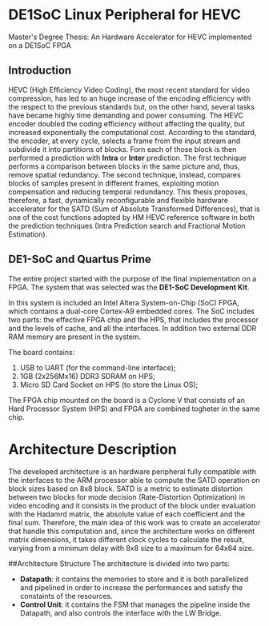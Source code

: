 # DE1SoC Linux Peripheral for HEVC
Master's Degree Thesis: An Hardware Accelerator for HEVC implemented on a DE1SoC FPGA 

## Introduction
HEVC (High Efficiency Video Coding), the most recent standard for video
compression, has led to an huge increase of the encoding efficiency with the
respect to the previous standards but, on the other hand, several tasks have
became highly time demanding and power consuming.
The HEVC encoder doubled the coding efficiency without affecting the quality,
but increased exponentially the computational cost.
According to the standard, the encoder, at every cycle, selects a frame from the
input stream and subdivide it into partitions of blocks.
Forn each of those block is then performed a prediction with **Intra** or
**Inter** prediction. The first technique performs a comparison between
blocks in the same picture and, thus, remove spatial redundancy.
The second technique, instead, compares blocks of samples present in different
frames, exploiting motion compensation and reducing temporal redundancy.
This thesis proposes, therefore, a fast, dynamically reconfigurable and flexible
hardware accelerator for the SATD (Sum of Absolute Transformed Differences),
that is one of the cost functions adopted by HM HEVC reference software in both
the prediction techniques (Intra Prediction search and Fractional Motion
Estimation).

## DE1-SoC and Quartus Prime
The entire project started with the purpose of the final implementation on a
FPGA. The system that was selected was the **DE1-SoC Development Kit**.

In this system is included an Intel Altera System-on-Chip
(SoC) FPGA, which contains a dual-core Cortex-A9 embedded cores. The SoC
includes two parts: the effective FPGA chip and the HPS, that includes the
processor and the levels of cache, and all the interfaces.
In addition two external DDR RAM memory are present in the system.

The board contains:
1. USB to UART (for the command-line interface);
2. 1GB (2x256Mx16) DDR3 SDRAM on HPS;
3. Micro SD Card Socket on HPS (to store the Linux OS);

The FPGA chip mounted on the board is a Cyclone V that consists of an Hard
Processor System (HPS) and FPGA are combined togheter in the same chip.

# Architecture Description
The developed architecture is an hardware peripheral fully compatible with the
interfaces to the ARM processor able to compute the SATD operation on block sizes
based on 8x8 block.
SATD is a metric to estimate distortion between two blocks for mode decision
(Rate-Distortion Optimization) in video encoding and it consists in the product of
the block under evaluation with the Hadamrd matrix, the absolute value of each
coefficient and the final sum.
Therefore, the main idea of this work was to create an accelerator that handle this
computation and, since the architecture works on different matrix dimensions, it takes different
clock cycles to calculate the result, varying from a minimum delay with 8x8 size
to a maximum for 64x64 size.

##Architecture Structure
The architecture is divided into two parts:
* **Datapath**:
it contains the memories to store and it is both parallelized and pipelined in order to
increase the performances and satisfy the constaints of the resources.
* **Control Unit**:
it contains the FSM that manages the pipeline inside
the Datapath, and also controls the interface with the LW Bridge.

<!--
## How to create a Linux Peripheral
Using **Platform Designer** it was possible to create the exact environment in which insert the
design. By the graphical user interface it is possible to interconnect your custom
design to the bridges and also to add configurable components from the IP
libraries of the software.

\includegraphics[width=\textwidth]{images/interconnections.png}

### Creation of the custom component
The custom component has to include the necessary interfaces in order to comunicate with
both the FPGA and the HPS. Platform Designer contains several templates of communication
interfaces. When you choose one of those, you can create a blank VHDL/Verilog file, that will
contain the architecture. In my case it is the top entity for the accelerator.


The next step, after that everything has been connected, is to generate the subsystem.

## Steps:
###Creation of a New Project:
* **File** -> **New Project Wizard** -> **Next**.
* Define the directory of the and the name of the project -> **Next**.
* Select "**Empty Project**" -> **Next**.
* If you do not have files to add to the project, go **Next**.
* Select the FPGA Model of your developer kit (in case of DE1-SoC is C...) -> **Next**.
* (No EDA Tools) Select **Next** and then **Finish**.

###Creation of an HPS Subsystem:
* **File** -> **Tools** -> **Platform Designer** (**Qsys** in the previous version of Quartus).
* From the IP Catalog it is possible to add all the
-->





